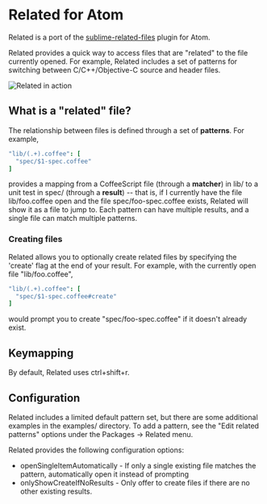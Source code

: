 # Related for Atom
Related is a port of the [sublime-related-files](https://github.com/fabiokr/sublime-related-files) plugin for Atom.

Related provides a quick way to access files that are "related" to the file currently opened. For example, Related includes
a set of patterns for switching between C/C++/Objective-C source and header files.

![Related in action](https://raw.githubusercontent.com/nick125/related/master/related.gif)

## What is a "related" file?
The relationship between files is defined through a set of **patterns**. For example,
```cson
"lib/(.+).coffee": [
  "spec/$1-spec.coffee"
]
```
provides a mapping from a CoffeeScript file (through a **matcher**) in lib/ to a unit test in spec/ (through a **result**)
-- that is, if I currently have the file lib/foo.coffee open and the file spec/foo-spec.coffee exists, Related
will show it as a file to jump to. Each pattern can have multiple results, and a single file
can match multiple patterns.

### Creating files
Related allows you to optionally create related files by specifying the 'create' flag at the end of your result. For example,
with the currently open file "lib/foo.coffee",
```cson
"lib/(.+).coffee": [
  "spec/$1-spec.coffee#create"
]
```
would prompt you to create "spec/foo-spec.coffee" if it doesn't already exist.

## Keymapping
By default, Related uses ctrl+shift+r.

## Configuration
Related includes a limited default pattern set, but there are some additional examples in the examples/ directory. To add a pattern,
see the "Edit related patterns" options under the Packages -> Related menu.

Related provides the following configuration options:
 * openSingleItemAutomatically - If only a single existing file matches the pattern, automatically open it instead of prompting
 * onlyShowCreateIfNoResults - Only offer to create files if there are no other existing results.
